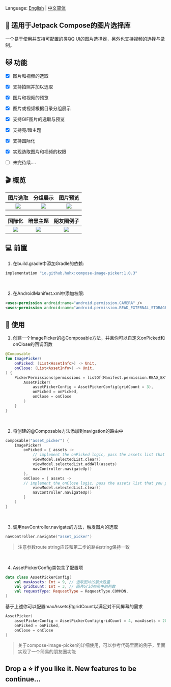 Language: [English](README.md) | [中文简体](README_ZH.md)

## 📸&nbsp;适用于Jetpack Compose的图片选择库

一个易于使用并支持可配置的类QQ UI的图片选择器，另外也支持视频的选择与录制。


## 🐱&nbsp;功能
- [x] 图片和视频的选取
- [x] 支持拍照并加以选取
- [x] 图片和视频的预览
- [x] 图片或视频根据目录分组展示
- [x] 支持GIF图片的选取与预览
- [x] 支持亮/暗主题
- [x] 支持国际化
- [x] 实现选取图片和视频的权限
- [ ] 未完待续....


## 🎬&nbsp;概览

图片选取    |         分组展示      |       图片预览        |
:-------------------------:|:-------------------------:|:-------------------------:
![](https://user-images.githubusercontent.com/15972372/181038075-b268f17b-9799-4a87-9dec-bbd865fe516e.gif)  |  ![](https://user-images.githubusercontent.com/15972372/181038392-d1bf6886-4bba-4a8c-bb14-ea454a0d52ba.gif)  |  ![](https://user-images.githubusercontent.com/15972372/181038444-e54fe454-d158-4b2c-ad7a-95d2e8bfe9a7.gif)

国际化   |         暗黑主题     |        朋友圈例子       |
:-------------------------:|:-------------------------:|:-------------------------:
![](https://user-images.githubusercontent.com/15972372/182802765-0e091698-2994-49e6-8a57-1367fb39ef45.gif)  |  ![](https://user-images.githubusercontent.com/15972372/182802666-a82ef410-2a52-4f7d-854f-425e06e1896a.gif)  |  ![](https://user-images.githubusercontent.com/15972372/182802821-a6c0c2d9-f997-4e89-9e6f-64b9297ec92b.gif)


## 💻&nbsp;前置

1. 在build.gradle中添加Gradle的依赖:
```groovy
implementation "io.github.huhx:compose-image-picker:1.0.3"
```

<br>

2. 在AndroidManifest.xml中添加权限:
```xml
<uses-permission android:name="android.permission.CAMERA" />
<uses-permission android:name="android.permission.READ_EXTERNAL_STORAGE" />
```


## 🎨&nbsp;使用

1. 创建一个ImagePicker的@Composable方法，并且你可以自定义onPicked和onClose的回调函数
```kotlin
@Composable
fun ImagePicker(
    onPicked: (List<AssetInfo>) -> Unit,
    onClose: (List<AssetInfo>) -> Unit,
) {
    PickerPermissions(permissions = listOf(Manifest.permission.READ_EXTERNAL_STORAGE, Manifest.permission.CAMERA)) {
        AssetPicker(
            assetPickerConfig = AssetPickerConfig(gridCount = 3),
            onPicked = onPicked,
            onClose = onClose
        )
    }
}
```
<br>

2. 将创建的@Composable方法添加到navigation的路由中
```kotlin
composable("asset_picker") {
    ImagePicker(
        onPicked = { assets -> 
            // implement the onPicked logic, pass the assets list that you picked
            viewModel.selectedList.clear()
            viewModel.selectedList.addAll(assets)
            navController.navigateUp()
        },
        onClose = { assets ->
        // implement the onClose logic, pass the assets list that you picked
            viewModel.selectedList.clear()
            navController.navigateUp()
        }
    )
}
```
<br>

3. 调用navController.navigate的方法，触发图片的选取
```kotlin
navController.navigate("asset_picker") 
```
> 注意参数route string应该和第二步的路由string保持一致

<br>

4. AssetPickerConfig类包含了配置项
```kotlin
data class AssetPickerConfig(
    val maxAssets: Int = 9, // 选取图片的最大数量
    val gridCount: Int = 3, // 图片Grid布局中的列数
    val requestType: RequestType = RequestType.COMMON,
)
```
基于上述你可以配置maxAssets和gridCount以满足对不同屏幕的需求
```kotlin
AssetPicker(
    assetPickerConfig = AssetPickerConfig(gridCount = 4, maxAssets = 20),
    onPicked = onPicked,
    onClose = onClose
)
```
> 关于compose-image-picker的详细使用，可以参考代码里面的例子，里面实现了一个简易的朋友圈功能

## Drop a ⭐ if you like it. New features to be continue...


